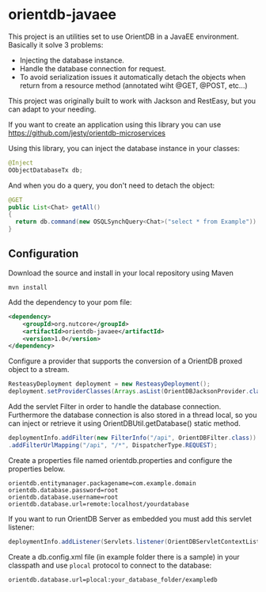 # orientdb-javaee

This project is an utilities set to use OrientDB in a JavaEE environment. Basically it solve 3 problems:

* Injecting the database instance.
* Handle the database connection for request.
* To avoid serialization issues it automatically detach the objects when return from a resource method (annotated wiht @GET, @POST, etc...)

This project was originally built to work with Jackson and RestEasy, but you can adapt to your needing.

If you want to create an application using this library you can use https://github.com/jesty/orientdb-microservices

Using this library, you can inject the database instance in your classes:

```java
@Inject
OObjectDatabaseTx db;
```
And when you do a query, you don't need to detach the object:

```java
@GET
public List<Chat> getAll()
{
  return db.command(new OSQLSynchQuery<Chat>("select * from Example")).execute();
}
```

## Configuration

Download the source and install in your local repository using Maven

```
mvn install
```

Add the dependency to your pom file:
```xml
<dependency>
    <groupId>org.nutcore</groupId>
    <artifactId>orientdb-javaee</artifactId>
    <version>1.0</version>
</dependency>
```

Configure a provider that supports the conversion of a OrientDB proxed object to a stream.

```java
ResteasyDeployment deployment = new ResteasyDeployment();
deployment.setProviderClasses(Arrays.asList(OrientDBJacksonProvider.class.getName()));
```

Add the servlet Filter in order to handle the database connection. Furthermore the database connection is also stored in a thread local, so you can inject or retrieve it using OrientDBUtil.getDatabase() static method.

```java
deploymentInfo.addFilter(new FilterInfo("/api", OrientDBFilter.class))
.addFilterUrlMapping("/api", "/*", DispatcherType.REQUEST);
```

Create a properties file named orientdb.properties and configure the properties below.
```
orientdb.entitymanager.packagename=com.example.domain
orientdb.database.password=root
orientdb.database.username=root
orientdb.database.url=remote:localhost/yourdatabase
```

If you want to run OrientDB Server as embedded you must add this servlet listener:

```java
deploymentInfo.addListener(Servlets.listener(OrientDBServletContextListener.class))

```

Create a db.config.xml file (in example folder there is a sample) in your classpath and use `plocal` protocol to connect to the database:

```
orientdb.database.url=plocal:your_database_folder/exampledb
```
